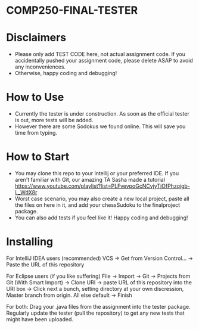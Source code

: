 # COMP250-FINAL-TESTER
# Disclaimers
- Please only add TEST CODE here, not actual assignment code. If you accidentally pushed your assignment code, please delete ASAP to avoid any inconveniences.
- Otherwise, happy coding and debugging!

# How to Use
- Currently the tester is under construction. As soon as the official tester is out, more tests will be added. 
- However there are some Sodokus we found online. This will save you time from typing.


# How to Start
- You may clone this repo to your Intellij or your preferred IDE. If you aren't familiar with Git, our amazing TA Sasha made a tutorial https://www.youtube.com/playlist?list=PLFvevpoGcNCvjyTjOfPhzqjgb-L_WdX8r
- Worst case scenario, you may also create a new local project, paste all the files on here in it, and add your chessSudoku to the finalproject package.
- You can also add tests if you feel like it! Happy coding and debugging!

# Installing
For IntelliJ IDEA users (recommended)
VCS -> Get from Version Control... -> Paste the URL of this repository

For Eclipse users (if you like suffering)
File -> Import -> Git -> Projects from Git (With Smart Import) -> Clone URI -> paste URL of this repository into the URI box -> Click next a bunch, setting directory at your own discression, Master branch from origin. All else default -> Finish

For both:
Drag your .java files from the assignment into the tester package.
Regularly update the tester (pull the repository) to get any new tests that might have been uploaded.
